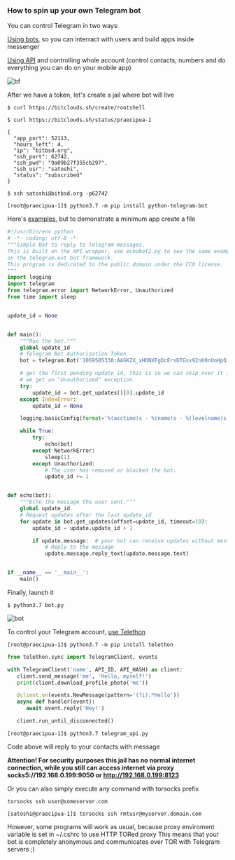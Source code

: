 ### How to spin up your own Telegram bot ###

You can control Telegram in two ways:

[Using bots], so you can interract with users and build apps inside messenger 

[Using API] and controlling whole account (control contacts, numbers and do everything you can do on your mobile app)

[Using bots]:https://github.com/bitcoin-software/Telethon
[Using API]:https://github.com/bitcoin-software/python-telegram-bot


![bf](https://i.imgur.com/3OYZZGN.png "@BotFather")

After we have a token, let's create a jail where bot will live

`$ curl https://bitclouds.sh/create/rootshell`

`$ curl https://bitclouds.sh/status/praecipua-1`
```
{
  "app_port": 52113, 
  "hours_left": 4, 
  "ip": "bitbsd.org", 
  "ssh_port": 62742, 
  "ssh_pwd": "9a09b27f355cb297", 
  "ssh_usr": "satoshi", 
  "status": "subscribed"
}
```

`$ ssh satoshi@bitbsd.org -p62742`

`[root@praecipua-1]$ python3.7 -m pip install python-telegram-bot`

Here's [examples], but to demonstrate a minimum app create a file

```python
#!/usr/bin/env python
# -*- coding: utf-8 -*-
"""Simple Bot to reply to Telegram messages.
This is built on the API wrapper, see echobot2.py to see the same example built
on the telegram.ext bot framework.
This program is dedicated to the public domain under the CC0 license.
"""
import logging
import telegram
from telegram.error import NetworkError, Unauthorized
from time import sleep


update_id = None


def main():
    """Run the bot."""
    global update_id
    # Telegram Bot Authorization Token
    bot = telegram.Bot('1069585330:AAGKZX_xH6NXFgDcErsDTGsx92nK0nUoHpQ')

    # get the first pending update_id, this is so we can skip over it in case
    # we get an "Unauthorized" exception.
    try:
        update_id = bot.get_updates()[0].update_id
    except IndexError:
        update_id = None

    logging.basicConfig(format='%(asctime)s - %(name)s - %(levelname)s - %(message)s')

    while True:
        try:
            echo(bot)
        except NetworkError:
            sleep(1)
        except Unauthorized:
            # The user has removed or blocked the bot.
            update_id += 1


def echo(bot):
    """Echo the message the user sent."""
    global update_id
    # Request updates after the last update_id
    for update in bot.get_updates(offset=update_id, timeout=10):
        update_id = update.update_id + 1

        if update.message:  # your bot can receive updates without messages
            # Reply to the message
            update.message.reply_text(update.message.text)


if __name__ == '__main__':
    main()
```

[examples]:https://github.com/python-telegram-bot/python-telegram-bot/tree/master/examples

Finally, launch it

`$ python3.7 bot.py`

![bot](https://i.imgur.com/NBJiFJl.png "@CloudBot")

To control your Telegram account, [use Telethon]

[use Telethon]:https://docs.telethon.dev/en/latest/

`[root@praecipua-1]$ python3.7 -m pip install telethon`

```python
from telethon.sync import TelegramClient, events

with TelegramClient('name', API_ID, API_HASH) as client:
   client.send_message('me', 'Hello, myself!')
   print(client.download_profile_photo('me'))

   @client.on(events.NewMessage(pattern='(?i).*Hello'))
   async def handler(event):
      await event.reply('Hey!')

   client.run_until_disconnected()

```

`[root@praecipua-1]$ python3.7 telegram_api.py`

Code above will reply to your contacts with message

**Attention! For security purposes this jail has no normal internet connection, while you still can access internet via proxy socks5://192.168.0.199:9050 or http://192.168.0.199:8123**

Or you can also simply execute any command with torsocks prefix

`torsocks ssh user@someserver.com`

`[satoshi@praecipua-1]$ torsocks ssh rmtusr@myserver.domain.com`

However, some programs will work as usual, because proxy enviroment variable is set in ~/.cshrc to use HTTP TORed proxy
This means that your bot is completely anonymous and communicates over TOR with Telegram servers ;)
